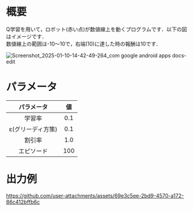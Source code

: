 # 概要
Q学習を用いて，ロボット(赤い点)が数値線上を動くプログラムです．以下の図はイメージです．  
数値線上の範囲は-10〜10で，右端(10)に達した時の報酬は10です．
  
  
![Screenshot_2025-01-10-14-42-49-264_com google android apps docs-edit](https://github.com/user-attachments/assets/4087b09b-3363-4aac-8fdf-55aac404ff51)



#  パラメータ

| パラメータ | 値 |
|:----:|:----:| 
| 学習率 | 0.1 |
| ε(グリーディ方策) | 0.1 |
| 割引率 | 1.0 |
| エピソード | 100 |


# 出力例

https://github.com/user-attachments/assets/69e3c5ee-2bd9-4570-a172-86c412bffb6c
